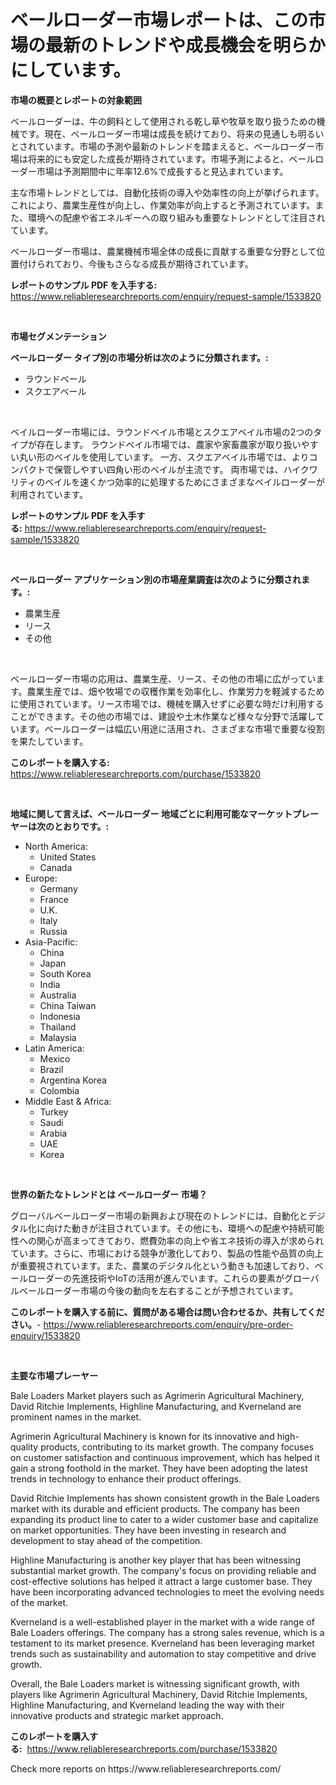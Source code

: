 <p><h1>ベールローダー市場レポートは、この市場の最新のトレンドや成長機会を明らかにしています。</h1></p><p><strong>市場の概要とレポートの対象範囲</strong></p>
<p><p>ベールローダーは、牛の飼料として使用される乾し草や牧草を取り扱うための機械です。現在、ベールローダー市場は成長を続けており、将来の見通しも明るいとされています。市場の予測や最新のトレンドを踏まえると、ベールローダー市場は将来的にも安定した成長が期待されています。市場予測によると、ベールローダー市場は予測期間中に年率12.6%で成長すると見込まれています。</p><p>主な市場トレンドとしては、自動化技術の導入や効率性の向上が挙げられます。これにより、農業生産性が向上し、作業効率が向上すると予測されています。また、環境への配慮や省エネルギーへの取り組みも重要なトレンドとして注目されています。</p><p>ベールローダー市場は、農業機械市場全体の成長に貢献する重要な分野として位置付けられており、今後もさらなる成長が期待されています。</p></p>
<p><strong>レポートのサンプル PDF を入手する:</strong> <a href="https://www.reliableresearchreports.com/enquiry/request-sample/1533820">https://www.reliableresearchreports.com/enquiry/request-sample/1533820</a></p>
<p>&nbsp;</p>
<p><strong>市場セグメンテーション</strong></p>
<p><strong>ベールローダー タイプ別の市場分析は次のように分類されます。:</strong></p>
<p><ul><li>ラウンドベール</li><li>スクエアベール</li></ul></p>
<p>&nbsp;</p>
<p><p>ベイルローダー市場には、ラウンドベイル市場とスクエアベイル市場の2つのタイプが存在します。 ラウンドベイル市場では、農家や家畜農家が取り扱いやすい丸い形のベイルを使用しています。 一方、スクエアベイル市場では、よりコンパクトで保管しやすい四角い形のベイルが主流です。 両市場では、ハイクワリティのベイルを速くかつ効率的に処理するためにさまざまなベイルローダーが利用されています。</p></p>
<p><strong>レポートのサンプル PDF を入手する:</strong>&nbsp;<a href="https://www.reliableresearchreports.com/enquiry/request-sample/1533820">https://www.reliableresearchreports.com/enquiry/request-sample/1533820</a></p>
<p>&nbsp;</p>
<p><strong> ベールローダー アプリケーション別の市場産業調査は次のように分類されます。:</strong></p>
<p><ul><li>農業生産</li><li>リース</li><li>その他</li></ul></p>
<p>&nbsp;</p>
<p><p>ベールローダー市場の応用は、農業生産、リース、その他の市場に広がっています。農業生産では、畑や牧場での収穫作業を効率化し、作業労力を軽減するために使用されています。リース市場では、機械を購入せずに必要な時だけ利用することができます。その他の市場では、建設や土木作業など様々な分野で活躍しています。ベールローダーは幅広い用途に活用され、さまざまな市場で重要な役割を果たしています。</p></p>
<p><strong>このレポートを購入する:</strong>&nbsp; <a href="https://www.reliableresearchreports.com/purchase/1533820">https://www.reliableresearchreports.com/purchase/1533820</a></p>
<p>&nbsp;</p>
<p><strong>地域に関して言えば、ベールローダー 地域ごとに利用可能なマーケットプレーヤーは次のとおりです。:</strong></p>
<p><ul>
    <li>
        North America:
        <ul>
            <li>United States</li>
            <li>Canada</li>
        </ul>
    </li>
    <li>
        Europe:
        <ul>
            <li>Germany</li>
            <li>France</li>
            <li>U.K.</li>
            <li>Italy</li>
            <li>Russia</li>
        </ul>
    </li>
    <li>
        Asia-Pacific:
        <ul>
            <li>China</li>
            <li>Japan</li>
            <li>South Korea</li>
            <li>India</li>
            <li>Australia</li>
            <li>China Taiwan</li>
            <li>Indonesia</li>
            <li>Thailand</li>
            <li>Malaysia</li>
        </ul>
    </li>
    <li>
        Latin America:
        <ul>
            <li>Mexico</li>
            <li>Brazil</li>
            <li>Argentina Korea</li>
            <li>Colombia</li>
        </ul>
    </li>
    <li>
        Middle East & Africa:
        <ul>
            <li>Turkey</li>
            <li>Saudi</li>
            <li>Arabia</li>
            <li>UAE</li>
            <li>Korea</li>
        </ul>
    </li>
    </ul></p>
<p>&nbsp;</p>
<p><strong>世界の新たなトレンドとは ベールローダー 市場？</strong></p>
<p><p>グローバルベールローダー市場の新興および現在のトレンドには、自動化とデジタル化に向けた動きが注目されています。その他にも、環境への配慮や持続可能性への関心が高まってきており、燃費効率の向上や省エネ技術の導入が求められています。さらに、市場における競争が激化しており、製品の性能や品質の向上が重要視されています。また、農業のデジタル化という動きも加速しており、ベールローダーの先進技術やIoTの活用が進んでいます。これらの要素がグローバルベールローダー市場の今後の動向を左右することが予想されています。</p></p>
<p><strong>このレポートを購入する前に、質問がある場合は問い合わせるか、共有してください。</strong>- <a href="https://www.reliableresearchreports.com/enquiry/pre-order-enquiry/1533820">https://www.reliableresearchreports.com/enquiry/pre-order-enquiry/1533820</a></p>
<p>&nbsp;</p>
<p><strong>主要な市場プレーヤー</strong></p>
<p><p>Bale Loaders Market players such as Agrimerin Agricultural Machinery, David Ritchie Implements, Highline Manufacturing, and Kverneland are prominent names in the market.</p><p>Agrimerin Agricultural Machinery is known for its innovative and high-quality products, contributing to its market growth. The company focuses on customer satisfaction and continuous improvement, which has helped it gain a strong foothold in the market. They have been adopting the latest trends in technology to enhance their product offerings.</p><p>David Ritchie Implements has shown consistent growth in the Bale Loaders market with its durable and efficient products. The company has been expanding its product line to cater to a wider customer base and capitalize on market opportunities. They have been investing in research and development to stay ahead of the competition.</p><p>Highline Manufacturing is another key player that has been witnessing substantial market growth. The company's focus on providing reliable and cost-effective solutions has helped it attract a large customer base. They have been incorporating advanced technologies to meet the evolving needs of the market.</p><p>Kverneland is a well-established player in the market with a wide range of Bale Loaders offerings. The company has a strong sales revenue, which is a testament to its market presence. Kverneland has been leveraging market trends such as sustainability and automation to stay competitive and drive growth.</p><p>Overall, the Bale Loaders market is witnessing significant growth, with players like Agrimerin Agricultural Machinery, David Ritchie Implements, Highline Manufacturing, and Kverneland leading the way with their innovative products and strategic market approach.</p></p>
<p><strong>このレポートを購入する:</strong>&nbsp;&nbsp;<a href="https://www.reliableresearchreports.com/purchase/1533820">https://www.reliableresearchreports.com/purchase/1533820</a></p>
<p>Check more reports on https://www.reliableresearchreports.com/</p>
